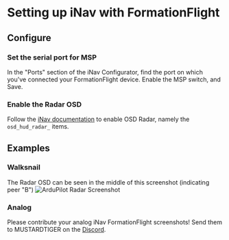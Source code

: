 # Setting up iNav with FormationFlight

## Configure

### Set the serial port for MSP

In the "Ports" section of the iNav Configurator, find the port on which you've connected your FormationFlight device. Enable the MSP switch, and Save.


### Enable the Radar OSD

Follow the [iNav documentation](https://github.com/iNavFlight/inav/wiki/OSD-Hud-and-ESP32-radars) to enable OSD Radar, namely the `osd_hud_radar_` items.

## Examples

### Walksnail

The Radar OSD can be seen in the middle of this screenshot (indicating peer "B")
![ArduPilot Radar Screenshot](../assets/images/walksnail_and_inav.PNG)

### Analog

Please contribute your analog iNav FormationFlight screenshots! Send them to MUSTARDTIGER on the [Discord](https://discord.gg/npaX3VxQjh).
